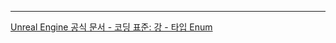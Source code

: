 ---
[Unreal Engine 공식 문서 - 코딩 표준: 강 - 타입 Enum ](https://dev.epicgames.com/documentation/ko-kr/unreal-engine/epic-cplusplus-coding-standard-for-unreal-engine#%EA%B0%95-%ED%83%80%EC%9E%85enum)
